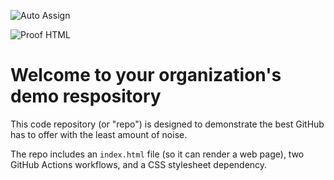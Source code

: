 ![Auto Assign](https://github.com/CSCD488-Winter2024/demo-repository/actions/workflows/auto-assign.yml/badge.svg)

![Proof HTML](https://github.com/CSCD488-Winter2024/demo-repository/actions/workflows/proof-html.yml/badge.svg)

# Welcome to your organization's demo respository
This code repository (or "repo") is designed to demonstrate the best GitHub has to offer with the least amount of noise.

The repo includes an `index.html` file (so it can render a web page), two GitHub Actions workflows, and a CSS stylesheet dependency.
